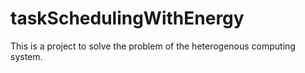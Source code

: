 taskSchedulingWithEnergy
========================

This is a project to solve the problem of the heterogenous computing system.
